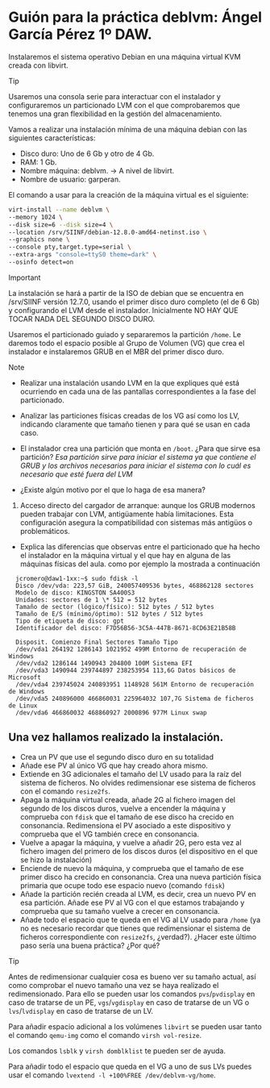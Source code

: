 # Guión para la práctica deblvm: Ángel García Pérez 1º DAW.

Instalaremos el sistema operativo Debian en una máquina virtual KVM creada con libvirt.

> [!TIP]
> Usaremos una consola serie para interactuar con el instalador y configuraremos un particionado LVM
> con el que comprobaremos que tenemos una gran flexibilidad en la gestión del almacenamiento.

Vamos a realizar una instalación mínima de una máquina debian con las siguientes características:

- Disco duro: Uno de 6 Gb y otro de 4 Gb.
- RAM: 1 Gb.
- Nombre máquina: deblvm. -> A nivel de libvirt.
- Nombre de usuario: garperan.


El comando a usar para la creación de la máquina virtual es el siguiente:

```bash
virt-install --name deblvm \
--memory 1024 \
--disk size=6 --disk size=4 \
--location /srv/SIINF/debian-12.8.0-amd64-netinst.iso \
--graphics none \
--console pty,target.type=serial \
--extra-args "console=ttyS0 theme=dark" \
--osinfo detect=on
```

> [!IMPORTANT]
> La instalación se hará a partir de la ISO de debian que se encuentra en /srv/SIINF versión 12.7.0, usando el
> primer disco duro completo (el de 6 Gb) y configurando el LVM desde el instalador. Inicialmente NO HAY QUE TOCAR
> NADA DEL SEGUNDO DISCO DURO.

Usaremos el particionado guiado y separaremos la partición `/home`. Le daremos todo el espacio posible al Grupo de Volumen (VG) que crea el instalador e instalaremos GRUB en el MBR del primer disco duro.

> [!NOTE]
> - Realizar una instalación usando LVM en la que expliques qué está ocurriendo en cada una
>    de las pantallas correspondientes a la fase del particionado.
>
> - Analizar las particiones físicas creadas de los VG así como los LV, indicando claramente
>   que tamaño tienen y para qué se usan en cada caso.
>
> - El instalador crea una partición que monta en `/boot`. ¿Para que sirve esa partición?
>   _Esa partición sirve para iniciar el sistema ya que contiene el GRUB y los archivos necesarios
>   para iniciar el sistema con lo cuál es necesario que esté fuera del LVM_
> 
> - ¿Existe algún motivo por el que lo haga de esa manera?
>  1. Acceso directo del cargador de arranque: aunque los GRUB modernos pueden trabajar con LVM,
>     antigüamente había limitaciones. Esta configuración asegura la compatibilidad con sistemas más antigüos
>     o problemáticos.
> 
> - Explica las diferencias que observas entre el particionado que ha hecho
> el instalador en la máquina virtual y el que hay en alguna de las máquinas 
> físicas del aula. como por ejemplo la mostrada a continuación


      jcromero@daw1-1xx:~$ sudo fdisk -l
      Disco /dev/vda: 223,57 GiB, 240057409536 bytes, 468862128 sectores
      Modelo de disco: KINGSTON SA400S3
      Unidades: sectores de 1 \* 512 = 512 bytes
      Tamaño de sector (lógico/físico): 512 bytes / 512 bytes
      Tamaño de E/S (mínimo/óptimo): 512 bytes / 512 bytes
      Tipo de etiqueta de disco: gpt
      Identificador del disco: F7D56B56-3C5A-447B-8671-8CD63E21B58B

      Disposit. Comienzo Final Sectores Tamaño Tipo
      /dev/vda1 264192 1286143 1021952 499M Entorno de recuperación de Windows
      /dev/vda2 1286144 1490943 204800 100M Sistema EFI
      /dev/vda3 1490944 239744897 238253954 113,6G Datos básicos de Microsoft
      /dev/vda4 239745024 240893951 1148928 561M Entorno de recuperación de Windows
      /dev/vda5 240896000 466860031 225964032 107,7G Sistema de ficheros de Linux
      /dev/vda6 466860032 468860927 2000896 977M Linux swap

## Una vez hallamos realizado la instalación.

- Crea un PV que use el segundo disco duro en su totalidad
- Añade ese PV al único VG que hay creado ahora mismo.
- Extiende en 3G adicionales el tamaño del LV usado para la raíz del
  sistema de ficheros. No olvides redimensionar ese sistema de ficheros
  con el comando `resize2fs`.
- Apaga la máquina virtual creada, añade 2G al fichero imagen del
  segundo de los discos duros, vuelve a encender la máquina y comprueba
  con `fdisk` que el tamaño de ese disco ha crecido en consonancia.
  Redimensiona el PV asociado a este dispositivo y comprueba que el VG
  también crece en consonancia.
- Vuelve a apagar la máquina, y vuelve a añadir 2G, pero esta vez al
  fichero imagen del primero de los discos duros (el dispositivo en el
  que se hizo la instalación)
- Enciende de nuevo la máquina, y comprueba que el tamaño de ese primer
  disco ha crecido en consonancia. Crea una nueva partición física
  primaria que ocupe todo ese espacio nuevo (comando `fdisk`)
- Añade la partición recién creada al LVM, es decir, crea un nuevo PV en
  esa partición. Añade ese PV al VG con el que estamos trabajando y
  comprueba que su tamaño vuelve a crecer en consonancia.
- Añade todo el espacio que te queda en el VG al LV usado para `/home`
  (ya no es necesario recordar que tienes que redimensionar el sistema
  de ficheros correspondiente con `resize2fs`, ¿verdad?). ¿Hacer este
  último paso sería una buena práctica? ¿Por qué?


> [!TIP]
> Antes de redimensionar cualquier cosa es bueno ver su tamaño actual, así
> como comprobar el nuevo tamaño una vez se haya realizado el
> redimensionado. Para ello se pueden usar los comandos `pvs`/`pvdisplay`
> en caso de tratarse de un PE, `vgs`/`vgdisplay` en caso de tratarse de
> un VG o `lvs`/`lvdisplay` en caso de tratarse de un LV.
>
> Para añadir espacio adicional a los volúmenes `libvirt` se pueden usar
> tanto el comando `qemu-img` como el comando `virsh vol-resize`.
>
> Los comandos `lsblk` y `virsh domblklist` te pueden ser de ayuda.
>
> Para añadir todo el espacio que queda en el VG a uno de sus LVs puedes
> usar el comando `lvextend -l +100%FREE /dev/deblvm-vg/home`.
